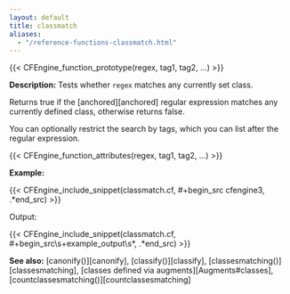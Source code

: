 ```yaml
---
layout: default
title: classmatch
aliases:
  - "/reference-functions-classmatch.html"
---
```


{{< CFEngine_function_prototype(regex, tag1, tag2, ...) >}}

**Description:** Tests whether `regex` matches any currently set class.

Returns true if the [anchored][anchored] regular expression matches any
currently defined class, otherwise returns false.

You can optionally restrict the search by tags, which you can list after the regular expression.

{{< CFEngine_function_attributes(regex, tag1, tag2, ...) >}}

**Example:**

{{< CFEngine_include_snippet(classmatch.cf, #\+begin_src cfengine3, .*end_src) >}}

Output:

{{< CFEngine_include_snippet(classmatch.cf, #\+begin_src\s+example_output\s*, .*end_src) >}}

**See also:** [canonify()][canonify], [classify()][classify], [classesmatching()][classesmatching], [classes defined via augments][Augments#classes], [countclassesmatching()][countclassesmatching]
